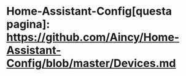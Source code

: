 # Home-Assistant-Config[questa pagina]: <https://github.com/Aincy/Home-Assistant-Config/blob/master/Devices.md>
